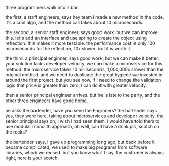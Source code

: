 three programmers walk into a bar.

the first, a staff engineers, says hey team I made a new method in the code.  it's a cool algo, and the method call takes about 10 microseconds.

the second, a senior staff engineer, says good work.  but we can improve this.  let's add
an interface and use spring to create the object 
using reflection.  this makes it more testable.
the performance cost is only 100 microseconds 
for the reflection, 10x slower.  but it is worth it.

the third, a principal enginner, says good work,
but we can make it better.  your solution lacks
developer velocity.  we can make a microservice
for this method.  the microservice takes 
10 milliseconds, 1,000,000x slower than the original method.  and we need to duplicate the great hygiene we invested in around the first project.  but you see now, if I need to change the validation logic that price is greater than zero, I can do it with greater velocity.

then a senior principal engineer arrives.
but he is late to the party, and the other three engineers have gone home.

he asks the bartender, have you seen the Enginners?  the bartender says yes, they were here, taking about microservices and developer velocity.  the senior principal says oh, I wish I had seen them, I would have told them to use modular monolith approach, oh well, can I have a drink pls, scotch on the rocks?

the bartender says, I gave up programming long ago, but back before it became complicated, we used to make big programs from software libraries, which we reused.  but you know what I say, the customer is always right, here is your scotch.



